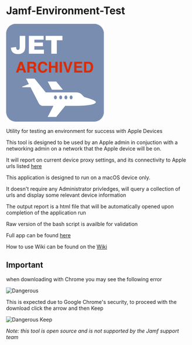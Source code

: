 # Jamf-Environment-Test
![Jet Logo](https://github.com/jamf/Jamf-Environment-Test/blob/master/images/Jet_Icon.png)

Utility for testing an environment for success with Apple Devices

This tool is designed to be used by an Apple admin in conjuction with a networking admin on a network that the Apple device will be on.

It will report on current device proxy settings, and its connectivity to Apple urls listed [here](https://support.apple.com/en-us/HT210060)

This application is designed to run on a macOS device only.

It doesn't require any Administrator privledges, will query a collection of urls and display some relevant device information

The output report is a html file that will be automatically opened upon completion of the application run

Raw version of the bash script is availble for validation

Full app can be found [here](https://github.com/jamf/Jamf-Environment-Test/releases/latest)

How to use Wiki can be found on the [Wiki](https://github.com/jamf/Jamf-Environment-Test/wiki)

## Important
when downloading with Chrome you may see the following error 

![Dangerous](https://github.com/jamf/Jamf-Environment-Test/blob/master/images/dangerous.png)

This is expected due to Google Chrome's security, to proceed with the download click the arrow and then Keep

![Dangerous Keep](https://github.com/jamf/Jamf-Environment-Test/blob/master/images/dangerous_keep.png)

_Note: this tool is open source and is not supported by the Jamf support team_
